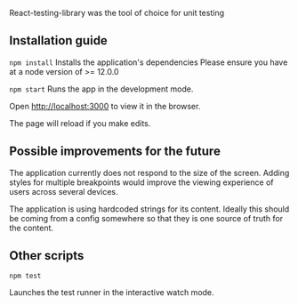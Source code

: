 React-testing-library was the tool of choice for unit testing

## Installation guide

`npm install`
Installs the application's dependencies
Please ensure you have at a node version of >= 12.0.0

`npm start`
Runs the app in the development mode.

Open [http://localhost:3000](http://localhost:3000) to view it in the browser.

The page will reload if you make edits.<br />

## Possible improvements for the future
The application currently does not respond to the size of the screen. Adding styles for multiple breakpoints would improve the viewing experience of users across several devices.

The application is using hardcoded strings for its content. Ideally this should be coming from a config somewhere so that they is one source of truth for the content.

## Other scripts
`npm test`

Launches the test runner in the interactive watch mode.
